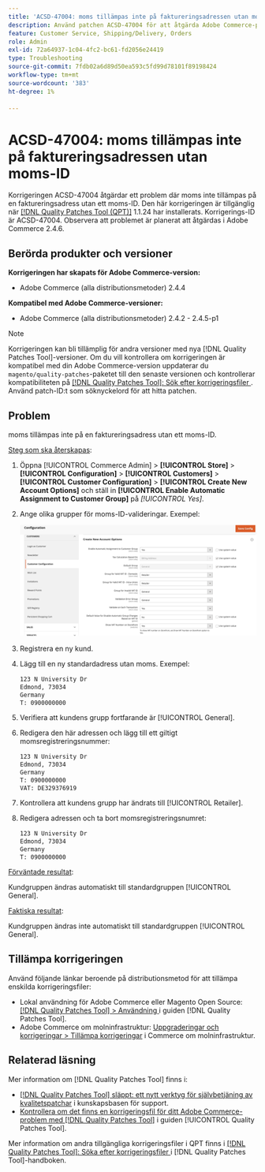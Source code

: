 ```yaml
---
title: 'ACSD-47004: moms tillämpas inte på faktureringsadressen utan moms-ID'
description: Använd patchen ACSD-47004 för att åtgärda Adobe Commerce-problemet där moms inte tillämpas på en faktureringsadress utan moms-ID.
feature: Customer Service, Shipping/Delivery, Orders
role: Admin
exl-id: 72a64937-1c04-4fc2-bc61-fd2056e24419
type: Troubleshooting
source-git-commit: 7fdb02a6d89d50ea593c5fd99d78101f89198424
workflow-type: tm+mt
source-wordcount: '383'
ht-degree: 1%

---
```


# ACSD-47004: moms tillämpas inte på faktureringsadressen utan moms-ID

Korrigeringen ACSD-47004 åtgärdar ett problem där moms inte tillämpas på en faktureringsadress utan ett moms-ID. Den här korrigeringen är tillgänglig när [[!DNL Quality Patches Tool (QPT)]](https://experienceleague.adobe.com/en/docs/commerce-operations/tools/quality-patches-tool/quality-patches-tool-to-self-serve-quality-patches) 1.1.24 har installerats. Korrigerings-ID är ACSD-47004. Observera att problemet är planerat att åtgärdas i Adobe Commerce 2.4.6.

## Berörda produkter och versioner

**Korrigeringen har skapats för Adobe Commerce-version:**

* Adobe Commerce (alla distributionsmetoder) 2.4.4

**Kompatibel med Adobe Commerce-versioner:**

* Adobe Commerce (alla distributionsmetoder) 2.4.2 - 2.4.5-p1

>[!NOTE]
>
>Korrigeringen kan bli tillämplig för andra versioner med nya [!DNL Quality Patches Tool]-versioner. Om du vill kontrollera om korrigeringen är kompatibel med din Adobe Commerce-version uppdaterar du `magento/quality-patches`-paketet till den senaste versionen och kontrollerar kompatibiliteten på [[!DNL Quality Patches Tool]: Sök efter korrigeringsfiler ](https://experienceleague.adobe.com/tools/commerce-quality-patches/index.html). Använd patch-ID:t som söknyckelord för att hitta patchen.

## Problem

moms tillämpas inte på en faktureringsadress utan ett moms-ID.

<u>Steg som ska återskapas</u>:

1. Öppna [!UICONTROL Commerce Admin] > **[!UICONTROL Store]** > **[!UICONTROL Configuration]** > **[!UICONTROL Customers]** > **[!UICONTROL Customer Configuration]** > **[!UICONTROL Create New Account Options]** och ställ in **[!UICONTROL Enable Automatic Assignment to Customer Group]** på *[!UICONTROL Yes]*.
1. Ange olika grupper för moms-ID-valideringar. Exempel:

   ![VAT-ID-validations](/help/assets/tools/vat-id-validations.png)

1. Registrera en ny kund.
1. Lägg till en ny standardadress utan moms. Exempel:

   ```
   123 N University Dr
   Edmond, 73034
   Germany
   T: 0900000000
   ```

1. Verifiera att kundens grupp fortfarande är [!UICONTROL General].
1. Redigera den här adressen och lägg till ett giltigt momsregistreringsnummer:

   ```
   123 N University Dr
   Edmond, 73034
   Germany
   T: 0900000000
   VAT: DE329376919
   ```

1. Kontrollera att kundens grupp har ändrats till [!UICONTROL Retailer].
1. Redigera adressen och ta bort momsregistreringsnumret:

   ```
   123 N University Dr
   Edmond, 73034
   Germany
   T: 0900000000
   ```

<u>Förväntade resultat</u>:

Kundgruppen ändras automatiskt till standardgruppen [!UICONTROL General].

<u>Faktiska resultat</u>:

Kundgruppen ändras inte automatiskt till standardgruppen [!UICONTROL General].

## Tillämpa korrigeringen

Använd följande länkar beroende på distributionsmetod för att tillämpa enskilda korrigeringsfiler:

* Lokal användning för Adobe Commerce eller Magento Open Source: [[!DNL Quality Patches Tool] > Användning ](/help/tools/quality-patches-tool/usage.md) i guiden [!DNL Quality Patches Tool].
* Adobe Commerce om molninfrastruktur: [Uppgraderingar och korrigeringar > Tillämpa korrigeringar](https://experienceleague.adobe.com/docs/commerce-cloud-service/user-guide/develop/upgrade/apply-patches.html) i Commerce om molninfrastruktur.

## Relaterad läsning

Mer information om [!DNL Quality Patches Tool] finns i:

* [[!DNL Quality Patches Tool] släppt: ett nytt verktyg för självbetjäning av kvalitetspatchar](https://experienceleague.adobe.com/en/docs/commerce-operations/tools/quality-patches-tool/quality-patches-tool-to-self-serve-quality-patches) i kunskapsbasen för support.
* [Kontrollera om det finns en korrigeringsfil för ditt Adobe Commerce-problem med  [!DNL Quality Patches Tool]](/help/tools/quality-patches-tool/patches-available-in-qpt/check-patch-for-magento-issue-with-magento-quality-patches.md) i guiden [!UICONTROL Quality Patches Tool].


Mer information om andra tillgängliga korrigeringsfiler i QPT finns i [[!DNL Quality Patches Tool]: Söka efter korrigeringsfiler ](https://experienceleague.adobe.com/tools/commerce-quality-patches/index.html) i [!DNL Quality Patches Tool]-handboken.
